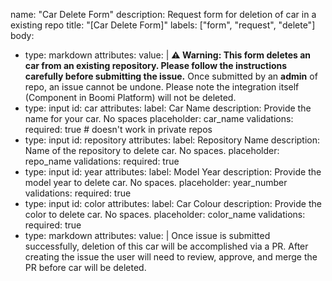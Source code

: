 name: "Car Delete Form"
description: Request form for deletion of car in a existing repo
title: "[Car Delete Form]"
labels: ["form", "request", "delete"]
body: 
  - type: markdown
    attributes: 
      value: |
        **⚠️ Warning: This form deletes an car from an existing repository. Please follow the instructions carefully before submitting the issue.**
        Once submitted by an **admin** of repo, an issue cannot be undone. Please note the integration itself (Component in Boomi Platform) will not be deleted. 
  - type: input
    id: car
    attributes:
      label: Car Name
      description: Provide the name for your car. No spaces
      placeholder: car_name
    validations:
      required: true # doesn't work in private repos
  - type: input
    id: repository
    attributes: 
      label: Repository Name
      description: Name of the repository to delete car. No spaces.
      placeholder: repo_name
    validations:
      required: true
  - type: input
    id: year
    attributes: 
      label: Model Year 
      description: Provide the model year to delete car. No spaces.
      placeholder: year_number
    validations:
      required: true
  - type: input
    id: color
    attributes: 
      label: Car Colour 
      description: Provide the color  to delete car. No spaces.
      placeholder: color_name
    validations:
      required: true
  - type: markdown
    attributes: 
      value: |
       Once issue is submitted successfully, deletion of this car will be accomplished via a PR. After creating the issue the user will need to review, approve, and merge the PR before car will be deleted. 
